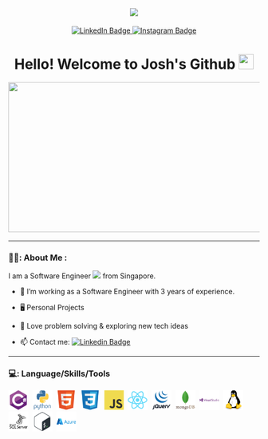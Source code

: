 <div id="header" align="center">
  <img src="https://media.giphy.com/media/A5oXecCKXTOZrReG92/giphy.gif" width="100"/>
  <div id="badges">
  <br>
  <a href="https://www.linkedin.com/in/joshuachanjw">
    <img src="https://img.shields.io/badge/LinkedIn-blue?style=for-the-badge&logo=linkedin&logoColor=white" alt="LinkedIn Badge"/>
  </a>
  <a href="https://www.instagram.com/joshuachanjw/">
    <img src="https://img.shields.io/badge/Instagram-red?style=for-the-badge&logo=youtube&logoColor=white" alt="Instagram Badge"/>
  </a>
</div>
 <h1>
  Hello! Welcome to Josh's Github
  <img src="https://media.giphy.com/media/hvRJCLFzcasrR4ia7z/giphy.gif" width="30px" height="30px"/>
</h1>
</div>

<div align="center">
  <img src="https://media.giphy.com/media/gfld3S4CsRXRZjqEj3/giphy.gif" width="600" height="300"/>
</div>
<hr>

### 🚶‍♂️: About Me :
I am a Software Engineer <img src="https://media.giphy.com/media/7TcdtHOCxo3meUvPgj/giphy.gif" width="30"> from Singapore.
- 🥇 I’m working as a Software Engineer with 3 years of experience.

- 🖥️ Personal Projects

- 🧤 Love problem solving & exploring new tech ideas

- 📫 Contact me: [![Linkedin Badge](https://img.shields.io/badge/-Joshuachanjw-blue?style=flat&logo=Linkedin&logoColor=white)](https://www.linkedin.com/in/joshuachanjw)

<hr>
<h3>💻:  Language/Skills/Tools</h3>

<div>
  <img src="https://github.com/devicons/devicon/blob/master/icons/csharp/csharp-original.svg" title="csharp" alt="csharp" width="40" height="40"/>&nbsp;
  <img src="https://github.com/devicons/devicon/blob/master/icons/python/python-original-wordmark.svg" title="python" alt="python" width="40" height="40"/>&nbsp;
  <img src="https://github.com/devicons/devicon/blob/master/icons/html5/html5-original.svg" title="html5" alt="html5" width="40" height="40"/>&nbsp;
  <img src="https://github.com/devicons/devicon/blob/master/icons/css3/css3-original.svg" title="css3" alt="css3" width="40" height="40"/>&nbsp;
  <img src="https://github.com/devicons/devicon/blob/master/icons/javascript/javascript-original.svg" title="javascript" alt="javascript" width="40" height="40"/>&nbsp;
  <img src="https://github.com/devicons/devicon/blob/master/icons/react/react-original.svg" title="react" alt="react" width="40" height="40"/>&nbsp;
  <img src="https://github.com/devicons/devicon/blob/master/icons/jquery/jquery-original-wordmark.svg" title="jquery" alt="jquery" width="40" height="40"/>&nbsp;
  <img src="https://github.com/devicons/devicon/blob/master/icons/mongodb/mongodb-original-wordmark.svg" title="mongodb" alt="mongodb" width="40" height="40"/>&nbsp;
  <img src="https://github.com/devicons/devicon/blob/master/icons/visualstudio/visualstudio-plain-wordmark.svg" title="vs" alt="vs" width="40" height="40"/>&nbsp;
  <img src="https://github.com/devicons/devicon/blob/master/icons/linux/linux-original.svg" title="linux" alt="linux" width="40" height="40"/>&nbsp;
  <img src="https://github.com/devicons/devicon/blob/master/icons/microsoftsqlserver/microsoftsqlserver-plain-wordmark.svg" title="mssql" alt="mssql" width="40" height="40"/>&nbsp;
  <img src="https://github.com/devicons/devicon/blob/master/icons/bash/bash-original.svg" title="bash" alt="bash" width="40" height="40"/>&nbsp;
  <img src="https://github.com/devicons/devicon/blob/master/icons/azure/azure-original-wordmark.svg" title="azure" alt="azure" width="40" height="40"/>&nbsp;




</div>
                                                                                  
